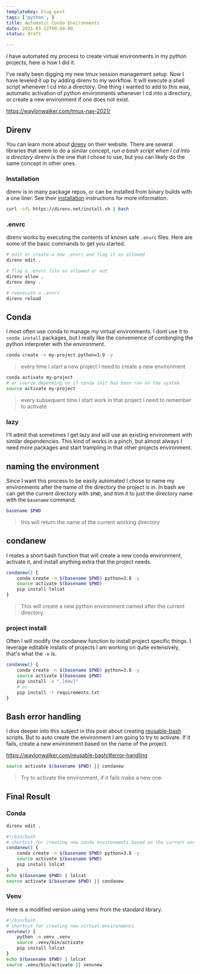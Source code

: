 ```yaml
---
templateKey: blog-post
tags: ['python', ]
title: Automatic Conda Environments
date: 2021-03-22T00:00:00 
status: draft

---
```


I have automated my process to create virtual environments in my python
projects, here is how I did it.

I've really been digging my new tmux session management setup.  Now I have
leveled it up by adding direnv to my workflow.  It will execute a shell script
whenever I cd into a directory.  One thing I wanted to add to this was,
automatic activation of python environments whenever I cd into a directory, or
create a new environment if one does not exist.

https://waylonwalker.com/tmux-nav-2021/

## Direnv

You can learn more about [direnv](https://direnv.net/) on their website.  There
are several libraries that seem to do a similar concept, _run a bash script
when I cd into a directory_ direnv is the one that I chose to use, but you can
likely do the same concept in other ones.

### Installation

direnv is in many package repos, or can be installed from binary builds with a
one liner. See their [installation](https://direnv.net/docs/installation.html)
instructions for more information.

``` bash
curl -sfL https://direnv.net/install.sh | bash
```

### .envrc

direnv works by executing the contents of known safe `.envrc` files.  Here are
some of the basic commands to get you started.

``` bash
# edit or create a new .envrc and flag it as allowed
direnv edit .

# flag a .envrc file as allowed or not
direnv allow .
direnv deny .

# reexecute a .envrc
direnv reload
```

## Conda

I most often use conda to manage my virtual environments.  I dont use it to
`conda install` packages, but I really like the convenience of combinging the
python interpreter with the environment.


``` bash
conda create -n my-project python=3.9 -y
```

> every time I start a new project I need to create a new environment

``` bash
conda activate my-project
# or source depending on if conda init has been ran on the system
source activate my-project
```

> every subsequent time I start work in that project I need to remember to activate

### lazy

I'll admit that sometimes I get lazy and will use an existing environment with
similar dependencies.  This kind of works in a pinch, but almost always I need
more packages and start trampling in that other projects environment.


## naming the environment

Since I want this process to be easily automated I chose to name my
environments after the name of the directory the project is in.  In bash we can
get the current directory with `$PWD`, and trim it to just the directory name
with the `basename` command.

``` bash
basename $PWD
```

> this will return the name of the current working directory

## condanew

I reates a short bash function that will create a new conda environment,
activate it, and install anything extra that the project needs.

``` bash
condanew() {
    conda create -n $(basename $PWD) python=3.8 -y
    source activate $(basename $PWD)
    pip install lolcat
}
```

> This will create a new python environment named after the current directory.

### project install

Often I will modify the condanew function to install project specific things.
I leverage editable installs of projects I am working on quite extensively,
that's what the `-e` is.

``` bash
condanew() {
    conda create -n $(basename $PWD) python=3.8 -y
    source activate $(basename $PWD)
    pip install -e ".[dev]"
    # or
    pip install -r requirements.txt
}
```

## Bash error handling

I dive deeper into this subject in this post about creating
[reusable-bash](https://waylonwalker.com/reusable-bash/#error-handling)
scripts.  But to auto create the environment I am going to try to activate.  If
it fails, create a new environment based on the name of the project.

https://waylonwalker.com/reusable-bash/#error-handling

``` bash
source activate $(basename $PWD) || condanew
```

> Try to activate the environment, if it fails make a new one.

## Final Result


### Conda


``` bash
direnv edit .
```

``` bash
#!/bin/bash
# shortcut for creating new conda environments based on the current working directory
condanew() {
    conda create -n $(basename $PWD) python=3.8 -y
    source activate $(basename $PWD)
    pip install lolcat
}
echo $(basename $PWD) | lolcat
source activate $(basename $PWD) || condanew
```

### Venv

Here is a modified version using venv from the standard library.

``` bash
#!/bin/bash
# shortcut for creating new virtual environments
venvnew() {
    python -m venv .venv
    source .venv/bin/activate
    pip install lolcat
}
echo $(basename $PWD) | lolcat
source .venv/bin/activate || venvnew
```

